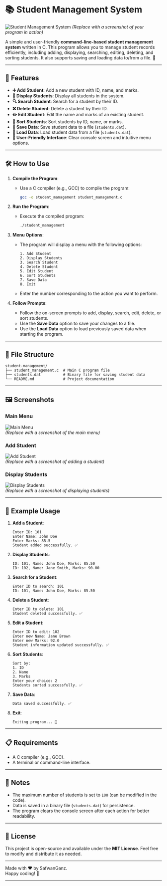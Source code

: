 
# 📚 Student Management System

![Student Management System]([https://i.ibb.co/7tNXcmwM/Screenshot-2025-02-16-023507.png](https://i.ibb.co/My7TnYLx/download.png))  
*(Replace with a screenshot of your program in action)*

A simple and user-friendly **command-line-based student management system** written in C. This program allows you to manage student records efficiently, including adding, displaying, searching, editing, deleting, and sorting students. It also supports saving and loading data to/from a file. 🚀

---

## 🌟 Features

- **➕ Add Student**: Add a new student with ID, name, and marks.
- **📄 Display Students**: Display all students in the system.
- **🔍 Search Student**: Search for a student by their ID.
- **❌ Delete Student**: Delete a student by their ID.
- **✏️ Edit Student**: Edit the name and marks of an existing student.
- **🔢 Sort Students**: Sort students by ID, name, or marks.
- **💾 Save Data**: Save student data to a file (`students.dat`).
- **📂 Load Data**: Load student data from a file (`students.dat`).
- **🎨 User-Friendly Interface**: Clear console screen and intuitive menu options.

---

## 🛠️ How to Use

1. **Compile the Program**:
   - Use a C compiler (e.g., GCC) to compile the program:
     ```bash
     gcc -o student_management student_management.c
     ```

2. **Run the Program**:
   - Execute the compiled program:
     ```bash
     ./student_management
     ```

3. **Menu Options**:
   - The program will display a menu with the following options:
     ```
     1. Add Student
     2. Display Students
     3. Search Student
     4. Delete Student
     5. Edit Student
     6. Sort Students
     7. Save Data
     8. Exit
     ```
   - Enter the number corresponding to the action you want to perform.

4. **Follow Prompts**:
   - Follow the on-screen prompts to add, display, search, edit, delete, or sort students.
   - Use the **Save Data** option to save your changes to a file.
   - Use the **Load Data** option to load previously saved data when starting the program.

---

## 📂 File Structure

```
student-management/
├── student_management.c  # Main C program file
├── students.dat          # Binary file for saving student data
└── README.md             # Project documentation
```

---

## 🖼️ Screenshots

### Main Menu
![Main Menu](https://via.placeholder.com/600x300.png?text=Main+Menu+Screenshot)  
*(Replace with a screenshot of the main menu)*

### Add Student
![Add Student](https://via.placeholder.com/600x300.png?text=Add+Student+Screenshot)  
*(Replace with a screenshot of adding a student)*

### Display Students
![Display Students](https://via.placeholder.com/600x300.png?text=Display+Students+Screenshot)  
*(Replace with a screenshot of displaying students)*

---

## 🚀 Example Usage

1. **Add a Student**:
   ```
   Enter ID: 101
   Enter Name: John Doe
   Enter Marks: 85.5
   Student added successfully. ✅
   ```

2. **Display Students**:
   ```
   ID: 101, Name: John Doe, Marks: 85.50
   ID: 102, Name: Jane Smith, Marks: 90.00
   ```

3. **Search for a Student**:
   ```
   Enter ID to search: 101
   ID: 101, Name: John Doe, Marks: 85.50
   ```

4. **Delete a Student**:
   ```
   Enter ID to delete: 101
   Student deleted successfully. ✅
   ```

5. **Edit a Student**:
   ```
   Enter ID to edit: 102
   Enter new Name: Jane Brown
   Enter new Marks: 92.0
   Student information updated successfully. ✅
   ```

6. **Sort Students**:
   ```
   Sort by:
   1. ID
   2. Name
   3. Marks
   Enter your choice: 2
   Students sorted successfully. ✅
   ```

7. **Save Data**:
   ```
   Data saved successfully. ✅
   ```

8. **Exit**:
   ```
   Exiting program... 👋
   ```

---

## 📋 Requirements

- A C compiler (e.g., GCC).
- A terminal or command-line interface.

---

## 📝 Notes

- The maximum number of students is set to `100` (can be modified in the code).
- Data is saved in a binary file (`students.dat`) for persistence.
- The program clears the console screen after each action for better readability.

---

## 📜 License

This project is open-source and available under the **MIT License**. Feel free to modify and distribute it as needed.  

---

Made with ❤️ by SafwanGanz.  
Happy coding! 🚀


---
